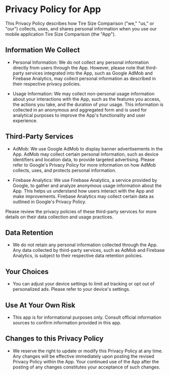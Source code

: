 # Privacy Policy for App

This Privacy Policy describes how Tire Size Comparison ("we," "us," or "our") collects, uses, and shares personal information when you use our mobile application Tire Size Comparison (the "App").

## Information We Collect

- Personal Information: We do not collect any personal information directly from users through the App. However, please note that third-party services integrated into the App, such as Google AdMob and Firebase Analytics, may collect personal information as described in their respective privacy policies.

- Usage Information: We may collect non-personal usage information about your interactions with the App, such as the features you access, the actions you take, and the duration of your usage. This information is collected in an anonymous and aggregated form and is used for analytical purposes to improve the App's functionality and user experience.

## Third-Party Services

- AdMob: We use Google AdMob to display banner advertisements in the App. AdMob may collect certain personal information, such as device identifiers and location data, to provide targeted advertising. Please refer to Google's Privacy Policy for more information on how AdMob collects, uses, and protects personal information.

- Firebase Analytics: We use Firebase Analytics, a service provided by Google, to gather and analyze anonymous usage information about the App. This helps us understand how users interact with the App and make improvements. Firebase Analytics may collect certain data as outlined in Google's Privacy Policy.

Please review the privacy policies of these third-party services for more details on their data collection and usage practices.

## Data Retention

- We do not retain any personal information collected through the App. Any data collected by third-party services, such as AdMob and Firebase Analytics, is subject to their respective data retention policies.

## Your Choices

- You can adjust your device settings to limit ad tracking or opt out of personalized ads. Please refer to your device's settings.

## Use At Your Own Risk

- This app is for informational purposes only. Consult official information sources to confirm information provided in this app.
## Changes to this Privacy Policy

- We reserve the right to update or modify this Privacy Policy at any time. Any changes will be effective immediately upon posting the revised Privacy Policy within the App. Your continued use of the App after the posting of any changes constitutes your acceptance of such changes.
